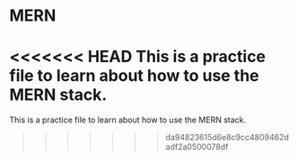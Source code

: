 # MERN

<<<<<<< HEAD
This is a practice file to learn about how to use the MERN stack.
=======
This is a practice file to learn about how to use the MERN stack.
>>>>>>> da94823615d6e8c9cc4809462dadf2a0500078df
